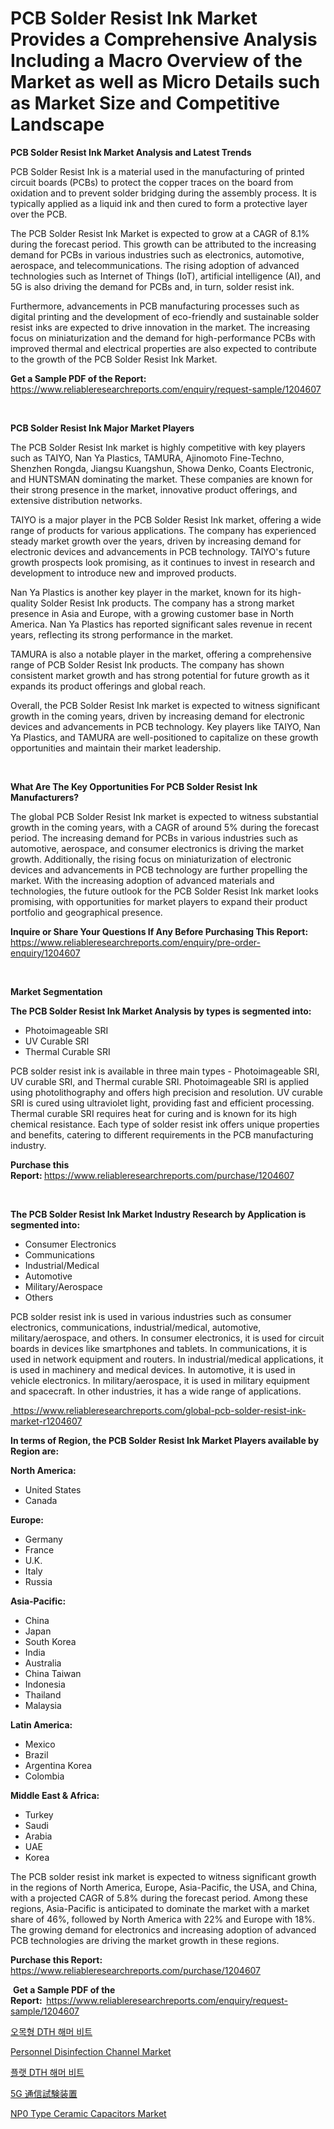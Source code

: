 <p><h1>PCB Solder Resist Ink Market Provides a Comprehensive Analysis Including a Macro Overview of the Market as well as Micro Details such as Market Size and Competitive Landscape</h1></p><p><strong>PCB Solder Resist Ink Market Analysis and Latest Trends</strong></p>
<p><p>PCB Solder Resist Ink is a material used in the manufacturing of printed circuit boards (PCBs) to protect the copper traces on the board from oxidation and to prevent solder bridging during the assembly process. It is typically applied as a liquid ink and then cured to form a protective layer over the PCB.</p><p>The PCB Solder Resist Ink Market is expected to grow at a CAGR of 8.1% during the forecast period. This growth can be attributed to the increasing demand for PCBs in various industries such as electronics, automotive, aerospace, and telecommunications. The rising adoption of advanced technologies such as Internet of Things (IoT), artificial intelligence (AI), and 5G is also driving the demand for PCBs and, in turn, solder resist ink.</p><p>Furthermore, advancements in PCB manufacturing processes such as digital printing and the development of eco-friendly and sustainable solder resist inks are expected to drive innovation in the market. The increasing focus on miniaturization and the demand for high-performance PCBs with improved thermal and electrical properties are also expected to contribute to the growth of the PCB Solder Resist Ink Market.</p></p>
<p><strong>Get a Sample PDF of the Report:&nbsp;</strong> <a href="https://www.reliableresearchreports.com/enquiry/request-sample/1204607">https://www.reliableresearchreports.com/enquiry/request-sample/1204607</a></p>
<p>&nbsp;</p>
<p><strong>PCB Solder Resist Ink Major Market Players</strong></p>
<p><p>The PCB Solder Resist Ink market is highly competitive with key players such as TAIYO, Nan Ya Plastics, TAMURA, Ajinomoto Fine-Techno, Shenzhen Rongda, Jiangsu Kuangshun, Showa Denko, Coants Electronic, and HUNTSMAN dominating the market. These companies are known for their strong presence in the market, innovative product offerings, and extensive distribution networks.</p><p>TAIYO is a major player in the PCB Solder Resist Ink market, offering a wide range of products for various applications. The company has experienced steady market growth over the years, driven by increasing demand for electronic devices and advancements in PCB technology. TAIYO's future growth prospects look promising, as it continues to invest in research and development to introduce new and improved products.</p><p>Nan Ya Plastics is another key player in the market, known for its high-quality Solder Resist Ink products. The company has a strong market presence in Asia and Europe, with a growing customer base in North America. Nan Ya Plastics has reported significant sales revenue in recent years, reflecting its strong performance in the market.</p><p>TAMURA is also a notable player in the market, offering a comprehensive range of PCB Solder Resist Ink products. The company has shown consistent market growth and has strong potential for future growth as it expands its product offerings and global reach.</p><p>Overall, the PCB Solder Resist Ink market is expected to witness significant growth in the coming years, driven by increasing demand for electronic devices and advancements in PCB technology. Key players like TAIYO, Nan Ya Plastics, and TAMURA are well-positioned to capitalize on these growth opportunities and maintain their market leadership.</p></p>
<p>&nbsp;</p>
<p><strong>What Are The Key Opportunities For PCB Solder Resist Ink Manufacturers?</strong></p>
<p><p>The global PCB Solder Resist Ink market is expected to witness substantial growth in the coming years, with a CAGR of around 5% during the forecast period. The increasing demand for PCBs in various industries such as automotive, aerospace, and consumer electronics is driving the market growth. Additionally, the rising focus on miniaturization of electronic devices and advancements in PCB technology are further propelling the market. With the increasing adoption of advanced materials and technologies, the future outlook for the PCB Solder Resist Ink market looks promising, with opportunities for market players to expand their product portfolio and geographical presence.</p></p>
<p><strong>Inquire or Share Your Questions If Any Before Purchasing This Report:</strong> <a href="https://www.reliableresearchreports.com/enquiry/pre-order-enquiry/1204607">https://www.reliableresearchreports.com/enquiry/pre-order-enquiry/1204607</a></p>
<p>&nbsp;</p>
<p><strong>Market Segmentation</strong></p>
<p><strong>The PCB Solder Resist Ink Market Analysis by types is segmented into:</strong></p>
<p><ul><li>Photoimageable SRI</li><li>UV Curable SRI</li><li>Thermal Curable SRI</li></ul></p>
<p><p>PCB solder resist ink is available in three main types - Photoimageable SRI, UV curable SRI, and Thermal curable SRI. Photoimageable SRI is applied using photolithography and offers high precision and resolution. UV curable SRI is cured using ultraviolet light, providing fast and efficient processing. Thermal curable SRI requires heat for curing and is known for its high chemical resistance. Each type of solder resist ink offers unique properties and benefits, catering to different requirements in the PCB manufacturing industry.</p></p>
<p><strong>Purchase this Report:&nbsp;</strong><a href="https://www.reliableresearchreports.com/purchase/1204607">https://www.reliableresearchreports.com/purchase/1204607</a></p>
<p>&nbsp;</p>
<p><strong>The PCB Solder Resist Ink Market Industry Research by Application is segmented into:</strong></p>
<p><ul><li>Consumer Electronics</li><li>Communications</li><li>Industrial/Medical</li><li>Automotive</li><li>Military/Aerospace</li><li>Others</li></ul></p>
<p><p>PCB solder resist ink is used in various industries such as consumer electronics, communications, industrial/medical, automotive, military/aerospace, and others. In consumer electronics, it is used for circuit boards in devices like smartphones and tablets. In communications, it is used in network equipment and routers. In industrial/medical applications, it is used in machinery and medical devices. In automotive, it is used in vehicle electronics. In military/aerospace, it is used in military equipment and spacecraft. In other industries, it has a wide range of applications.</p></p>
<p><a href="https://www.reliableresearchreports.com/global-pcb-solder-resist-ink-market-r1204607">&nbsp;https://www.reliableresearchreports.com/global-pcb-solder-resist-ink-market-r1204607</a></p>
<p><strong>In terms of Region, the PCB Solder Resist Ink Market Players available by Region are:</strong></p>
<p>
    <p> <strong> North America: </strong>
        <ul>
            <li>United States</li>
            <li>Canada</li>
        </ul>
        </p> 
    <p> <strong> Europe: </strong>
        <ul>
            <li>Germany</li>
            <li>France</li>
            <li>U.K.</li>
            <li>Italy</li>
            <li>Russia</li>
        </ul>
        </p> 
    <p> <strong> Asia-Pacific: </strong>
        <ul>
            <li>China</li>
            <li>Japan</li>
            <li>South Korea</li>
            <li>India</li>
            <li>Australia</li>
            <li>China Taiwan</li>
            <li>Indonesia</li>
            <li>Thailand</li>
            <li>Malaysia</li>
        </ul>
        </p> 
    <p> <strong> Latin America: </strong>
        <ul>
            <li>Mexico</li>
            <li>Brazil</li>
            <li>Argentina Korea</li>
            <li>Colombia</li>
        </ul>
        </p> 
    <p> <strong> Middle East & Africa: </strong>
        <ul>
            <li>Turkey</li>
            <li>Saudi</li>
            <li>Arabia</li>
            <li>UAE</li>
            <li>Korea</li>
        </ul>
    </p>
    </p>
<p><p>The PCB solder resist ink market is expected to witness significant growth in the regions of North America, Europe, Asia-Pacific, the USA, and China, with a projected CAGR of 5.8% during the forecast period. Among these regions, Asia-Pacific is anticipated to dominate the market with a market share of 46%, followed by North America with 22% and Europe with 18%. The growing demand for electronics and increasing adoption of advanced PCB technologies are driving the market growth in these regions.</p></p>
<p><strong>Purchase this Report: </strong><a href="https://www.reliableresearchreports.com/purchase/1204607">https://www.reliableresearchreports.com/purchase/1204607</a></p>
<p>&nbsp;<strong>Get a Sample PDF of the Report:&nbsp;&nbsp;</strong><a href="https://www.reliableresearchreports.com/enquiry/request-sample/1204607">https://www.reliableresearchreports.com/enquiry/request-sample/1204607</a></p>
<p><strong></strong></p>
<p><p><a href="https://github.com/bbbexter1/Market-Research-Report-List-1/blob/main/4884210106332.md">오목형 DTH 해머 비트</a></p><p><a href="https://github.com/JuliaFadel1922/Market-Research-Report-List-1/blob/main/personnel-disinfection-channel-market.md">Personnel Disinfection Channel Market</a></p><p><a href="https://github.com/Jackieshlerin98056/Market-Research-Report-List-1/blob/main/6597703106331.md">플랫 DTH 해머 비트</a></p><p><a href="https://github.com/DudleyFerry/Market-Research-Report-List-1/blob/main/6150835111401.md">5G 通信試験装置</a></p><p><a href="https://issuu.com/reportprime-2/docs/np0-type-ceramic-capacitors-market-size-2030.pptx">NP0 Type Ceramic Capacitors Market</a></p></p>